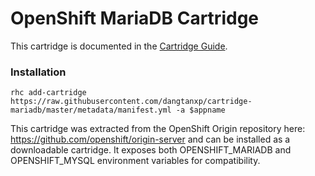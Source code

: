 # OpenShift MariaDB Cartridge
This cartridge is documented in the [Cartridge Guide](http://openshift.github.io/documentation/oo_cartridge_guide.html#mariadb).
### Installation
  
    rhc add-cartridge https://raw.githubusercontent.com/dangtanxp/cartridge-mariadb/master/metadata/manifest.yml -a $appname
    
This cartridge was extracted from the OpenShift Origin repository here: https://github.com/openshift/origin-server and can be installed
as a downloadable cartridge.  It exposes both OPENSHIFT_MARIADB and OPENSHIFT_MYSQL environment variables for compatibility.
